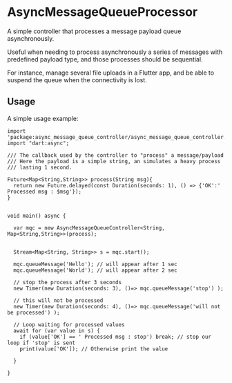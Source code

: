 # AsyncMessageQueueProcessor

A simple controller that processes a message payload queue asynchronously.

Useful when needing to process asynchronously a series of messages with predefined payload type,
and those processes should be sequential.

For instance, manage several file uploads in a Flutter app, and be able to suspend the queue
when the connectivity is lost.

## Usage

A simple usage example:

```
import 'package:async_message_queue_controller/async_message_queue_controller.dart';
import "dart:async";

/// The callback used by the controller to "process" a message/payload
/// Here the payload is a simple string, an simulates a heavy process
/// lasting 1 second.

Future<Map<String,String>> process(String msg){
  return new Future.delayed(const Duration(seconds: 1), () => {'OK':' Processed msg : $msg'});
}


void main() async {

  var mqc = new AsyncMessageQueueController<String, Map<String,String>>(process);


  Stream<Map<String, String>> s = mqc.start();

  mqc.queueMessage('Hello'); // will appear after 1 sec
  mqc.queueMessage('World'); // will appear after 2 sec

  // stop the process after 3 seconds
  new Timer(new Duration(seconds: 3), ()=> mqc.queueMessage('stop') );

  // this will not be processed
  new Timer(new Duration(seconds: 4), ()=> mqc.queueMessage('will not be processed') );

  // Loop waiting for processed values
  await for (var value in s) {
    if (value['OK'] == ' Processed msg : stop') break; // stop our loop if 'stop' is sent
    print(value['OK']); // Otherwise print the value

  }

}
```


